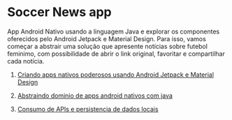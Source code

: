 # Soccer News app

App Android Nativo usando a linguagem Java e explorar os componentes oferecidos pelo Android Jetpack e Material Design. Para isso, vamos começar a abstrair uma solução que apresente notícias sobre futebol feminimo, com possibilidade de abrir o link original, favoritar e compartilhar cada notícia.

1. [Criando apps nativos poderosos usando Android Jetpack e Material Design](/https://github.com/roneig/soccer-news-app/tree/release/android-jetpack-material-design-criando-apps-nativos-poderosos)

2. [Abstraindo dominio de apps android nativos com java](/https://github.com/roneig/soccer-news-app/tree/release/abstraindo-dominio-de-apps-android-nativos-com-java)

3. [Consumo de APIs e  persistencia de dados locais](/https://github.com/roneig/soccer-news-app/tree/release/consumo-de-apis-e-persistencia-de-dados-locais)




